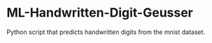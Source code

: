 # ML-Handwritten-Digit-Geusser
Python script that predicts handwritten digits from the mnist dataset.
